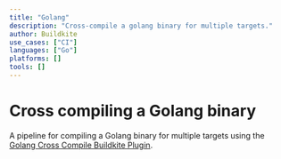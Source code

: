 ```yaml
---
title: "Golang"
description: "Cross-compile a golang binary for multiple targets."
author: Buildkite
use_cases: ["CI"]
languages: ["Go"]
platforms: []
tools: []
---
```


# Cross compiling a Golang binary

A pipeline for compiling a Golang binary for multiple targets using the [Golang Cross Compile Buildkite Plugin](https://github.com/buildkite-plugins/golang-cross-compile-buildkite-plugin).
